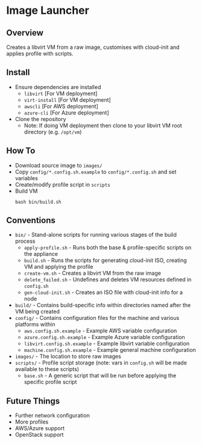# Image Launcher

## Overview

Creates a libvirt VM from a raw image, customises with cloud-init and applies profile with scripts.

## Install

- Ensure dependencies are installed
    - `libvirt` [For VM deployment] 
    - `virt-install` [For VM deployment]
    - `awscli` [For AWS deployment]
    - `azure-cli` [For Azure deployment]
- Clone the repository
    - Note: If doing VM deployment then clone to your libvirt VM root directory (e.g. `/opt/vm`)

## How To

- Download source image to `images/`
- Copy `config/*.config.sh.example` to `config/*.config.sh` and set variables
- Create/modify profile script in `scripts`
- Build VM
  ```shell
  bash bin/build.sh
  ```

## Conventions

- `bin/` - Stand-alone scripts for running various stages of the build process
  - `apply-profile.sh` - Runs both the base & profile-specific scripts on the appliance
  - `build.sh` - Runs the scripts for generating cloud-init ISO, creating VM and applying the profile
  - `create-vm.sh` - Creates a libvirt VM from the raw image
  - `delete_failed.sh` - Undefines and deletes VM resources defined in `config.sh`
  - `gen-cloud-init.sh` - Creates an ISO file with cloud-init info for a node
- `build/` - Contains build-specific info within directories named after the VM being created
- `config/` - Contains configuration files for the machine and various platforms within
  - `aws.config.sh.example` - Example AWS variable configuration
  - `azure.config.sh.example` - Example Azure variable configuration
  - `libvirt.config.sh.example` - Example libvirt variable configuration
  - `machine.config.sh.example` - Example general machine configuration
- `images/` - The location to store raw images
- `scripts/` - Profile script storage (note: vars in `config.sh` will be made available to these scripts)
  - `base.sh` - A generic script that will be run before applying the specific profile script

## Future Things

- Further network configuration
- More profiles
- AWS/Azure support
- OpenStack support

